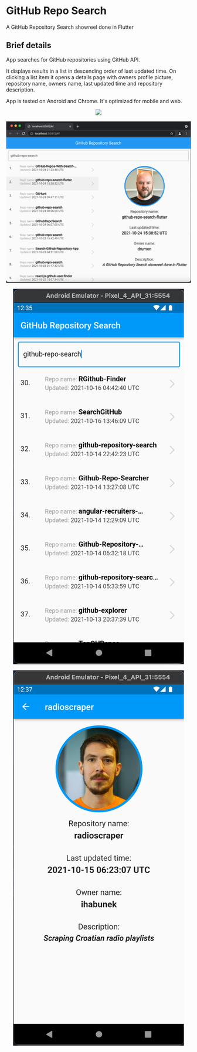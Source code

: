 # GitHub Repo Search

A GitHub Repository Search showreel done in Flutter

## Brief details

App searches for GitHub repositories using GitHub API. 

It displays results in a list in descending order of last updated time. 
On clicking a list item it opens a details page with owners profile picture,
repository name, owners name, last updated time and repository description.

App is tested on Android and Chrome. It's optimized for mobile and web.

<p align="center"><img src="recording-web.gif"></p>

<p align="center"><img src="screenshot-web.png"></p>

<p align="center"><img src="screenshot-mobile-list.png"></p>

<p align="center"><img src="screenshot-mobile-details.png"></p>

